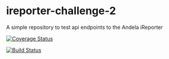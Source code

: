 # ireporter-challenge-2
A simple repository to test api endpoints to the Andela iReporter


[![Coverage Status](https://coveralls.io/repos/github/v1b3m/ireporter-challenge-2/badge.svg?branch=add-coveralls)](https://coveralls.io/github/v1b3m/ireporter-challenge-2?branch=add-coveralls)

[![Build Status](https://travis-ci.org/v1b3m/ireporter-challenge-2.svg?branch=Add-travis)](https://travis-ci.org/v1b3m/ireporter-challenge-2)